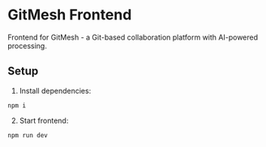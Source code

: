# GitMesh Frontend

Frontend for GitMesh - a Git-based collaboration platform with AI-powered processing.

## Setup

1. Install dependencies:
```
npm i
```

2. Start frontend:
```
npm run dev
```




